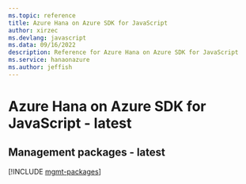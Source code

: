 ```yaml
---
ms.topic: reference
title: Azure Hana on Azure SDK for JavaScript
author: xirzec
ms.devlang: javascript
ms.data: 09/16/2022
description: Reference for Azure Hana on Azure SDK for JavaScript
ms.service: hanaonazure
ms.author: jeffish
---
```

# Azure Hana on Azure SDK for JavaScript - latest

## Management packages - latest
[!INCLUDE [mgmt-packages](hana-on-azure-mgmt-index.md)]